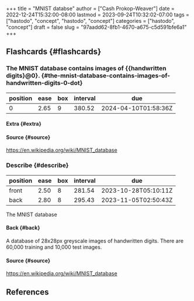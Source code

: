 +++
title = "MNIST databse"
author = ["Cash Prokop-Weaver"]
date = 2022-12-24T15:32:00-08:00
lastmod = 2023-09-24T10:32:02-07:00
tags = ["hastodo", "concept", "hastodo", "concept"]
categories = ["hastodo", "concept"]
draft = false
slug = "97aadd62-8fb1-4670-a675-c5d591bfe6a1"
+++

## Flashcards {#flashcards}


### The MNIST database contains images of {{handwritten digits}@0}. {#the-mnist-database-contains-images-of-handwritten-digits-0-dot}

| position | ease | box | interval | due                  |
|----------|------|-----|----------|----------------------|
| 0        | 2.65 | 9   | 380.52   | 2024-04-10T01:58:36Z |


#### Extra {#extra}


#### Source {#source}

<https://en.wikipedia.org/wiki/MNIST_database>


### Describe {#describe}

| position | ease | box | interval | due                  |
|----------|------|-----|----------|----------------------|
| front    | 2.50 | 8   | 281.54   | 2023-10-28T05:10:11Z |
| back     | 2.80 | 8   | 295.43   | 2023-11-05T02:50:43Z |

The MNIST database


#### Back {#back}

A database of 28x28px greyscale images of handwritten digits. There are 60,000 training and 10,000 test images.


#### Source {#source}

<https://en.wikipedia.org/wiki/MNIST_database>

## References

<style>.csl-entry{text-indent: -1.5em; margin-left: 1.5em;}</style><div class="csl-bib-body">
</div>
